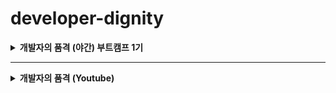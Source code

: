 # developer-dignity

<details>
  <summary><strong>개발자의 품격 (야간) 부트캠프 1기</strong></summary>

> - [x] [22_01_04_Tue - OT](boot-camp/note/January/22_01_04_Tue.md)

> - [x] [22_01_06_Thu - HTML 1](boot-camp/note/January/22_01_06_Thu.md)

> - [x] [22_01_11_Tue - HTML 2](boot-camp/note/January/22_01_11_Tue.md)

> - [x] [22_01_12_Wed - HTML 3 & CSS 1](boot-camp/note/January/22_01_12_Wed.md)

> - [x] [22_01_13_Thu - CSS 2](boot-camp/note/January/22_01_13_Thu.md)

> - [x] [22_01_18_Tue - HTML&CSS 연습 + JS 1](boot-camp/note/January/22_01_18_Tue.md)

> - [x] [22_01_20_Thu - JS 2](boot-camp/note/January/22_01_20_Thu.md)

> - [x] [22_01_25_Tue - JS 3](boot-camp/note/January/22_01_25_Tue.md)

> - [x] [22_01_26_Wed - JS 4](boot-camp/note/January/22_01_26_Wed.md)

> - [x] [22_01_27_Thu - JS 5](boot-camp/note/January/22_01_27_Thu.md)

> - [x] [22_02_08_Tue - JS 6](boot-camp/note/February/22_02_08_Tue.md)

> - [x] [22_02_10_Thu - JS 7](boot-camp/note/February/22_02_10_Thu.md)

> - [x] [22_02_15_Tue - JS 8](boot-camp/note/February/22_02_15_Tue.md)

> - [x] [22_02_17_Thu - JS 9](boot-camp/note/February/22_02_17_Thu.md)

> - [ ] [22_02_22_Tue - JS 10](boot-camp/note/February/22_02_22_Tue.md)

</details>

---

<details>
  <summary><strong>개발자의 품격 (Youtube)</strong></summary>

### _HTML_

> - [x] [HTML 01 - HTML 이란?](youtube/html/html01.md)

> - [x] [HTML 02 - 개발환경 구성 1. Node.js 설치](youtube/html/html02.md)

> - [x] [HTML 03 - 개발환경 구성 2. VS Code 설치](youtube/html/html03.md)

> - [x] [HTML 04 - 개발환경 구성 3. VS Code extension 설치](youtube/html/html04.md)

> - [x] [HTML 05 - HTML 기본 구조 및 실행](youtube/html/html05.md)

> - [x] [HTML 06 - HTML Code Snippet 생성](youtube/html/html06.md)

> - [x] [HTML 07 - Meta 태그](youtube/html/html07.md)

> - [x] [HTML 08 - Heading 태그](youtube/html/html08.md)

> - [x] [HTML 09 - Paragraph 태그](youtube/html/html09.md)

> - [x] [HTML 10 - 하이퍼링크 태그](youtube/html/html10.md)

> - [x] [HTML 11 - img 태그](youtube/html/html11.md)

> - [x] [HTML 12 - HTML Elements (요소)](youtube/html/html12.md)

> - [x] [HTML 13 - HTML Attribute (속성)](youtube/html/html13.md)

> - [x] [HTML 14 - HTML 스타일](youtube/html/html14.md)

> - [x] [HTML 15 - Text Formatting](youtube/html/html15.md)

> - [x] [HTML 16 - 참조, 인용 관련 요소](youtube/html/html16.md)

> - [x] [HTML 17 - 주석 처리](youtube/html/html17.md)

> - [x] [HTML 18 - 하이퍼링크 속성 사용](youtube/html/html18.md)

> - [x] [HTML 19 - 표 삽입 (table 태그)](youtube/html/html19.md)

> - [x] [HTML 20 - 목록 만들기](youtube/html/html20.md)

> - [x] [HTML 21 - Block 요소와 Inline 요소](youtube/html/html21.md)

> - [x] [HTML 22 - 폼 필드 Input Types](youtube/html/html22.md)

> - [x] [HTML 23 - Input Types 요소의 속성](youtube/html/html23.md)

> - [x] [HTML 24 - 그 외 HTML 폼 요소](youtube/html/html24.md)

> - [x] [HTML 25 - 시맨틱 요소](youtube/html/html25.md)

### _Node.js_

> - [x] [Node.js 01 - Node.js 설치 및 실행](youtube/node-js/node-js01.md)

> - [x] [Node.js 02 - Node.js 한시간 입문](youtube/node-js/node-js02.md)

> - [ ] [Node.js 03 - 로그(Log)관리 - winston](youtube/node-js/node-js03.md)

> - [x] [Node.js 04 - API 서버 만들기](youtube/node-js/node-js04.md)

> - [ ] [Node.js 05 - 스케줄러 구현](youtube/node-js/node-js05.md)

> - [x] [Node.js 06 - 이메일 보내기 기능 (nodemailer)](youtube/node-js/node-js06.md)

> - [ ] [Node.js 07 - 깃허브 API로 이슈 직접 생성](youtube/node-js/node-js07.md)

> - [ ] [Node.js 08 - 인프런 사이트 크롤링](youtube/node-js/node-js08.md)

### _Mini Project_

### _Tip_

> - [x] [Tip 01 - 카카오 계정 로그인 (카카오 로그인 API)](youtube/tip/tip01.md)

</details>
